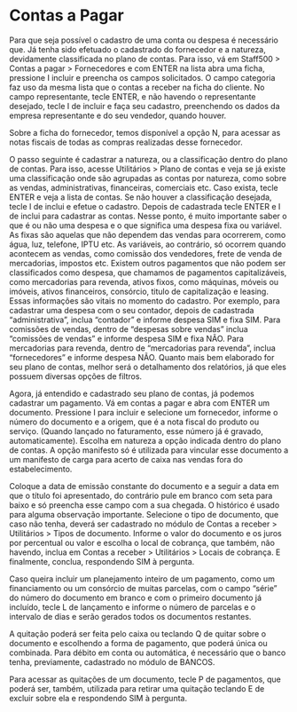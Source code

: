 # Contas a Pagar

Para que seja possível o cadastro de uma conta ou despesa é necessário que. Já tenha sido efetuado o cadastrado do fornecedor e a natureza, devidamente classificada no plano de contas. Para isso, vá em Staff500 > Contas a pagar > Fornecedores e com ENTER na lista abra uma ficha, pressione I incluir e preencha os campos solicitados. O campo categoria faz uso da mesma lista que o contas a receber na ficha do cliente. No campo representante, tecle ENTER, e não havendo o representante desejado, tecle I de incluir e faça seu cadastro, preenchendo os dados da empresa representante e do seu vendedor, quando houver.

Sobre a ficha do fornecedor, temos disponível a opção N, para acessar as notas fiscais de todas as compras realizadas desse fornecedor.

O passo seguinte é cadastrar a natureza, ou a classificação dentro do plano de contas. Para isso, acesse Utilitários > Plano de contas e veja se já existe uma classificação onde são agrupadas as contas por natureza, como sobre as vendas, administrativas, financeiras, comerciais etc. Caso exista, tecle ENTER e veja a lista de contas. Se não houver a classificação desejada, tecle I de inclui e efetue o cadastro. Depois de cadastrada tecle ENTER e I de inclui para cadastrar as contas. Nesse ponto, é muito importante saber o que é ou não uma despesa e o que significa uma despesa fixa ou variável. As fixas são aquelas que não dependem das vendas para ocorrerem, como água, luz, telefone, IPTU etc. As variáveis, ao contrário, só ocorrem quando acontecem as vendas, como comissão dos vendedores, frete de venda de mercadorias, impostos etc. Existem outros pagamentos que não podem ser classificados como despesa, que chamamos de pagamentos capitalizáveis, como mercadorias para revenda, ativos fixos, como máquinas, móveis ou imóveis, ativos financeiros, consórcio, titulo de capitalização e leasing. Essas informações são vitais no momento do cadastro. Por exemplo, para cadastrar uma despesa com o seu contador, depois de cadastrada “administrativa”, inclua “contador” e informe despesa SIM e fixa SIM. Para comissões de vendas, dentro de “despesas sobre vendas” inclua “comissões de vendas” e informe despesa SIM e fixa NÃO. Para mercadorias para revenda, dentro de “mercadorias para revenda”, inclua “fornecedores” e informe despesa NÃO. Quanto mais bem elaborado for seu plano de contas, melhor será o detalhamento dos relatórios, já que eles possuem diversas opções de filtros.

Agora, já entendido e cadastrado seu plano de contas, já podemos cadastrar um pagamento. Vá em contas a pagar e abra com ENTER um documento. Pressione I para incluir e selecione um fornecedor, informe o número do documento e a origem, que é a nota fiscal do produto ou serviço. (Quando lançado no faturamento, esse número já é gravado, automaticamente). Escolha em natureza a opção indicada dentro do plano de contas. A opção manifesto só é utilizada para vincular esse documento a um manifesto de carga para acerto de caixa nas vendas fora do estabelecimento.

Coloque a data de emissão constante do documento e a seguir a data em que o título foi apresentado, do contrário pule em branco com seta para baixo e só preencha esse campo com a sua chegada. O histórico é usado para alguma observação importante. Selecione o tipo de documento, que caso não tenha, deverá ser cadastrado no módulo de Contas a receber > Utilitários > Tipos de documento. Informe o valor do documento e os juros por percentual ou valor e escolha o local de cobrança, que também, não havendo, inclua em Contas a receber > Utilitários > Locais de cobrança. E finalmente, conclua, respondendo SIM à pergunta.

Caso queira incluir um planejamento inteiro de um pagamento, como um financiamento ou um consórcio de muitas parcelas, com o campo “série” do número do documento em branco e com o primeiro documento já incluído, tecle L de lançamento e informe o número de parcelas e o intervalo de dias e serão gerados todos os documentos restantes.

A quitação poderá ser feita pelo caixa ou teclando Q de quitar sobre o documento e escolhendo a forma de pagamento, que poderá única ou combinada. Para débito em conta ou automática, é necessário que o banco tenha, previamente, cadastrado no módulo de BANCOS.

Para acessar as quitações de um documento, tecle P de pagamentos, que poderá ser, também, utilizada para retirar uma quitação teclando E de excluir sobre ela e respondendo SIM à pergunta.
